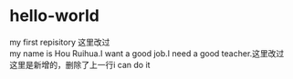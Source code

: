 # hello-world
my first repisitory   这里改过  
my name is Hou Ruihua.I want a good job.I need a good teacher.这里改过  
这里是新增的，删除了上一行i can do it
